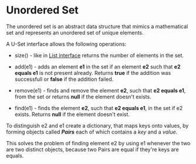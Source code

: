 # Unordered Set

The unordered set is an abstract data structure that mimics a mathematical set and represents an unordered set of unique elements.

A U-Set interface allows the following operations:

- size() - like in <a href="../List/README.md">List interface</a> returns the number of elements in the set.

- add(e1) - adds an element <b>e1</b> in the set if an element <b>e2</b> such that <b>e2 equals e1</b> is not present already. Returns <b>true</b> if the addition was successfull or <b>false</b> if the addition failed.

- remove(e1) - finds and remove the element <b>e2</b>, such that <b>e2 equals e1</b>, from the set or returns <b>null</b> if the element doesn't exists.
- find(e1) - finds the element <b>e2</b>, such that <b>e2 equals e1</b>, in the set if e2 exists. Returns <b>null</b> if the element doesn't exist.

To distinguish e2 and e1 create a dictionary, that maps keys onto values, by forming objects called <b><em>Pairs</em></b> each of which contains a <em>key</em> and a <em>value</em>.

This solves the problem of finding element e2 by using e1 whenever the two are two distinct objects, because two Pairs are equal if they're keys are equals.
